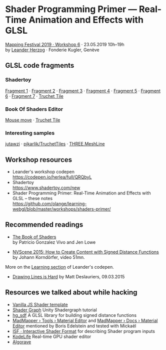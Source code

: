 # Shader Programming Primer — Real-Time Animation and Effects with GLSL

[Mapping Festival 2019 · Workshop 6](https://2019.mappingfestival.com/workshop/376) · 23.05.2019 10h–19h  
by [Leander Herzog](https://www.shadertoy.com/user/lennyjpg) · Fonderie Kugler, Genève

## GLSL code fragments

### Shadertoy

[Fragment 1](shadertoy-step1.glsl) ·
[Fragment 2](shadertoy-step2.glsl) ·
[Fragment 3](shadertoy-step3.glsl) ·
[Fragment 4](shadertoy-step4.glsl) ·
[Fragment 5](shadertoy-step5.glsl) ·
[Fragment 6](shadertoy-step6.glsl) ·
[Fragment 7](shadertoy-step7.glsl) ·
[Truchet Tile](shadertoy-step8.glsl)

### Book Of Shaders Editor

[Mouse move](bose-mouse-move.glsl) ·
[Truchet Tile](bose-truchet-tile.glsl)

### Interesting samples

[jutawzj](https://leanderherzog.ch/jutawzj/#code) ·
[pjkarlik/TruchetTiles](https://github.com/pjkarlik/TruchetTiles) ·
[THREE.MeshLine](https://www.clicktorelease.com/code/THREE.MeshLine/demo/index.html)

## Workshop resources

* Leander's workshop codepen  
  https://codepen.io/herlea/full/QRQbyL
* Shadertoy  
  https://www.shadertoy.com/new
* Shader Programming Primer: Real-Time Animation and Effects with GLSL – these notes  
  https://github.com/olange/learning-webgl/blob/master/workshops/shaders-primer/

## Recommended readings

* [The Book of Shaders](https://thebookofshaders.com)  
  by Patricio Gonzalez Vivo and Jen Lowe

* [NVScene 2015: How to Create Content with Signed Distance Functions](https://www.youtube.com/watch?v=s8nFqwOho-s) by Johann Korndörfer, video 51mn.
  
More on the [Learning section](https://codepen.io/herlea/pen/QRQbyL) of Leander's codepen.

* [Drawing Lines is Hard](https://mattdesl.svbtle.com/drawing-lines-is-hard) by Matt Deslauriers, 09.03.2015

## Resources we talked about while hacking

* [Vanilla JS Shader template](https://codepen.io/desandro/details/GzvbJN)
* [Shader Graph](https://unity.com/shader-graph) Unity Shadergraph tutorial
* [hg_sdf](http://mercury.sexy/hg_sdf/) A GLSL library for building signed distance functions
* [MadMapper › Tools › Material Editor](https://www.youtube.com/watch?v=UCnxYCFVrZw) and [MadMapper › Docs › Material Editor](http://madmapper.com/doc/materials/) mentioned by Boris Edelstein and tested with Mickaël
* [ISF · Interactive Shader Format](https://www.interactiveshaderformat.com/) for describing Shader program inputs
* [KodeLife](https://hexler.net/products/kodelife) Real-time GPU shader editor
* [Algorave](https://algorave.com)